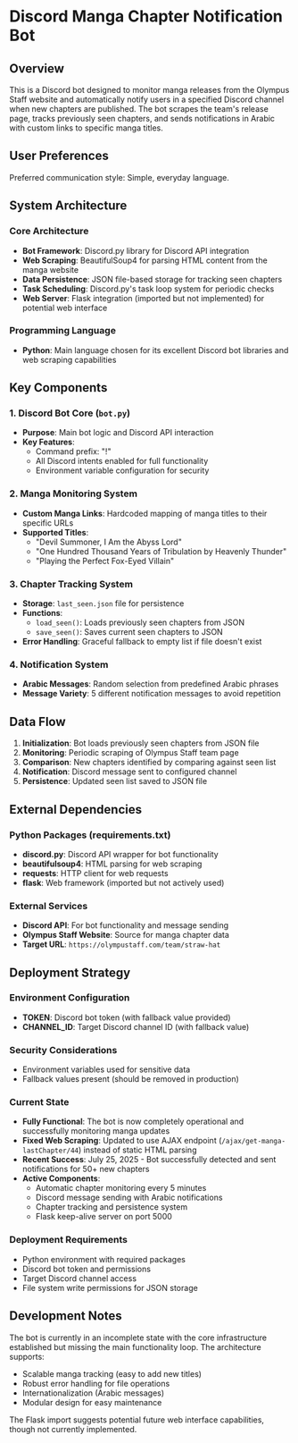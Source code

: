 # Discord Manga Chapter Notification Bot

## Overview

This is a Discord bot designed to monitor manga releases from the Olympus Staff website and automatically notify users in a specified Discord channel when new chapters are published. The bot scrapes the team's release page, tracks previously seen chapters, and sends notifications in Arabic with custom links to specific manga titles.

## User Preferences

Preferred communication style: Simple, everyday language.

## System Architecture

### Core Architecture
- **Bot Framework**: Discord.py library for Discord API integration
- **Web Scraping**: BeautifulSoup4 for parsing HTML content from the manga website
- **Data Persistence**: JSON file-based storage for tracking seen chapters
- **Task Scheduling**: Discord.py's task loop system for periodic checks
- **Web Server**: Flask integration (imported but not implemented) for potential web interface

### Programming Language
- **Python**: Main language chosen for its excellent Discord bot libraries and web scraping capabilities

## Key Components

### 1. Discord Bot Core (`bot.py`)
- **Purpose**: Main bot logic and Discord API interaction
- **Key Features**:
  - Command prefix: "!" 
  - All Discord intents enabled for full functionality
  - Environment variable configuration for security

### 2. Manga Monitoring System
- **Custom Manga Links**: Hardcoded mapping of manga titles to their specific URLs
- **Supported Titles**:
  - "Devil Summoner, I Am the Abyss Lord"
  - "One Hundred Thousand Years of Tribulation by Heavenly Thunder" 
  - "Playing the Perfect Fox-Eyed Villain"

### 3. Chapter Tracking System
- **Storage**: `last_seen.json` file for persistence
- **Functions**:
  - `load_seen()`: Loads previously seen chapters from JSON
  - `save_seen()`: Saves current seen chapters to JSON
- **Error Handling**: Graceful fallback to empty list if file doesn't exist

### 4. Notification System
- **Arabic Messages**: Random selection from predefined Arabic phrases
- **Message Variety**: 5 different notification messages to avoid repetition

## Data Flow

1. **Initialization**: Bot loads previously seen chapters from JSON file
2. **Monitoring**: Periodic scraping of Olympus Staff team page
3. **Comparison**: New chapters identified by comparing against seen list
4. **Notification**: Discord message sent to configured channel
5. **Persistence**: Updated seen list saved to JSON file

## External Dependencies

### Python Packages (requirements.txt)
- **discord.py**: Discord API wrapper for bot functionality
- **beautifulsoup4**: HTML parsing for web scraping
- **requests**: HTTP client for web requests
- **flask**: Web framework (imported but not actively used)

### External Services
- **Discord API**: For bot functionality and message sending
- **Olympus Staff Website**: Source for manga chapter data
- **Target URL**: `https://olympustaff.com/team/straw-hat`

## Deployment Strategy

### Environment Configuration
- **TOKEN**: Discord bot token (with fallback value provided)
- **CHANNEL_ID**: Target Discord channel ID (with fallback value)

### Security Considerations
- Environment variables used for sensitive data
- Fallback values present (should be removed in production)

### Current State  
- **Fully Functional**: The bot is now completely operational and successfully monitoring manga updates
- **Fixed Web Scraping**: Updated to use AJAX endpoint (`/ajax/get-manga-lastChapter/44`) instead of static HTML parsing
- **Recent Success**: July 25, 2025 - Bot successfully detected and sent notifications for 50+ new chapters
- **Active Components**:
  - Automatic chapter monitoring every 5 minutes
  - Discord message sending with Arabic notifications
  - Chapter tracking and persistence system
  - Flask keep-alive server on port 5000

### Deployment Requirements
- Python environment with required packages
- Discord bot token and permissions
- Target Discord channel access
- File system write permissions for JSON storage

## Development Notes

The bot is currently in an incomplete state with the core infrastructure established but missing the main functionality loop. The architecture supports:
- Scalable manga tracking (easy to add new titles)
- Robust error handling for file operations
- Internationalization (Arabic messages)
- Modular design for easy maintenance

The Flask import suggests potential future web interface capabilities, though not currently implemented.